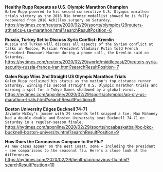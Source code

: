 **Healthy Rupp Repeats as U.S. Olympic Marathon Champion**\
`Galen Rupp powered to his second consecutive U.S. Olympic marathon trials victory as the 2016 Rio bronze medallist showed he is fully recovered from 2018 Achilles surgery on Saturday.`\
https://nytimes.com/reuters/2020/02/29/sports/olympics/29reuters-athletics-usa-marathon.html?searchResultPosition=6

**Russia, Turkey Set to Discuss Syria Conflict: Kremlin**\
`Russia and Turkey will discuss all aspects of the Syrian conflict at talks in Moscow, Russian President Vladimir Putin told French President Emmanuel Macron during a phone call, the Kremlin said on Saturday.`\
https://nytimes.com/reuters/2020/02/29/world/middleeast/29reuters-syria-security-russia-france-iran.html?searchResultPosition=7

**Galen Rupp Wins 2nd Straight US Olympic Marathon Trials**\
`Galen Rupp reclaimed his status as the nation's top distance runner Saturday, winning his second straight U.S. Olympic marathon trials and earning a spot for a Tokyo Games shadowed by a global virus.`\
https://nytimes.com/aponline/2020/02/29/sports/olympics/ap-oly-us-marathon-trials.html?searchResultPosition=8

**Boston University Edges Bucknell 74-71**\
`Javante McCoy's jumper with 29 seconds left snapped a tie, Max Mahoney had a double-double and Boston University beat Bucknell 74-71 on Saturday in a regular-season finale.`\
https://nytimes.com/aponline/2020/02/29/sports/ncaabasketball/bc-bkc-bucknell-boston-university.html?searchResultPosition=9

**How Does the Coronavirus Compare to the Flu?**\
`As new cases appear on the West Coast, some — including the president — see comparisons to the seasonal flu. Here’s a close look at the differences.`\
https://nytimes.com/2020/02/29/health/coronavirus-flu.html?searchResultPosition=10

